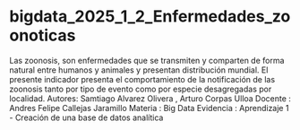 # bigdata_2025_1_2_Enfermedades_zoonoticas
Las zoonosis, son enfermedades que se transmiten y comparten de forma natural entre humanos y animales y presentan distribución mundial. El presente indicador presenta el comportamiento de la notificación de las zoonosis tanto por tipo de evento como por especie desagregadas por localidad.
Autores: Samtiago Alvarez Olivera , Arturo Corpas Ulloa
Docente : Andres Felipe Callejas Jaramillo
Materia : Big Data
Evidencia : Aprendizaje 1 - Creación de una base de datos analítica
